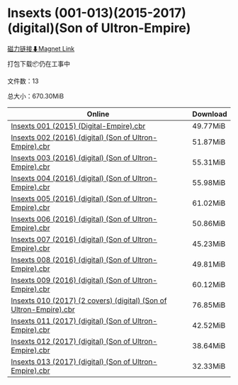 # Insexts (001-013)(2015-2017)(digital)(Son of Ultron-Empire)

[磁力链接⬇Magnet Link](magnet:?xt=urn:btih:00a4c9ab02d52cac67a00896a582bba6ff401007&dn=Insexts%20%28001-013%29%282015-2017%29%28digital%29%28Son%20of%20Ultron-Empire%29)

打包下载📦仍在工事中

文件数：13

总大小：670.30MiB

Online | Download
--- | ---
[Insexts 001 (2015) (Digital-Empire).cbr](https://github.com/alicewish/markdown/blob/master/comic/Insexts-001-2015-Digital-Empire-cbr.md) | 49.77MiB
[Insexts 002 (2016) (digital) (Son of Ultron-Empire).cbr](https://github.com/alicewish/markdown/blob/master/comic/Insexts-002-2016-digital-Son-of-Ultron-Empire-cbr.md) | 51.87MiB
[Insexts 003 (2016) (digital) (Son of Ultron-Empire).cbr](https://github.com/alicewish/markdown/blob/master/comic/Insexts-003-2016-digital-Son-of-Ultron-Empire-cbr.md) | 55.31MiB
[Insexts 004 (2016) (digital) (Son of Ultron-Empire).cbr](https://github.com/alicewish/markdown/blob/master/comic/Insexts-004-2016-digital-Son-of-Ultron-Empire-cbr.md) | 55.98MiB
[Insexts 005 (2016) (digital) (Son of Ultron-Empire).cbr](https://github.com/alicewish/markdown/blob/master/comic/Insexts-005-2016-digital-Son-of-Ultron-Empire-cbr.md) | 61.02MiB
[Insexts 006 (2016) (digital) (Son of Ultron-Empire).cbr](https://github.com/alicewish/markdown/blob/master/comic/Insexts-006-2016-digital-Son-of-Ultron-Empire-cbr.md) | 50.86MiB
[Insexts 007 (2016) (digital) (Son of Ultron-Empire).cbr](https://github.com/alicewish/markdown/blob/master/comic/Insexts-007-2016-digital-Son-of-Ultron-Empire-cbr.md) | 45.23MiB
[Insexts 008 (2016) (digital) (Son of Ultron-Empire).cbr](https://github.com/alicewish/markdown/blob/master/comic/Insexts-008-2016-digital-Son-of-Ultron-Empire-cbr.md) | 49.81MiB
[Insexts 009 (2016) (digital) (Son of Ultron-Empire).cbr](https://github.com/alicewish/markdown/blob/master/comic/Insexts-009-2016-digital-Son-of-Ultron-Empire-cbr.md) | 60.12MiB
[Insexts 010 (2017) (2 covers) (digital) (Son of Ultron-Empire).cbr](https://github.com/alicewish/markdown/blob/master/comic/Insexts-010-2017-2-covers-digital-Son-of-Ultron-Empire-cbr.md) | 76.85MiB
[Insexts 011 (2017) (digital) (Son of Ultron-Empire).cbr](https://github.com/alicewish/markdown/blob/master/comic/Insexts-011-2017-digital-Son-of-Ultron-Empire-cbr.md) | 42.52MiB
[Insexts 012 (2017) (digital) (Son of Ultron-Empire).cbr](https://github.com/alicewish/markdown/blob/master/comic/Insexts-012-2017-digital-Son-of-Ultron-Empire-cbr.md) | 38.64MiB
[Insexts 013 (2017) (digital) (Son of Ultron-Empire).cbr](https://github.com/alicewish/markdown/blob/master/comic/Insexts-013-2017-digital-Son-of-Ultron-Empire-cbr.md) | 32.33MiB